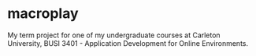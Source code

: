 macroplay
=========

My term project for one of my undergraduate courses at Carleton University, BUSI 3401 - Application Development for Online Environments.
